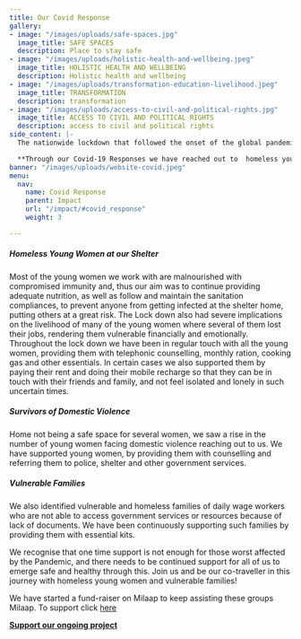 ```yaml
---
title: Our Covid Response
gallery:
- image: "/images/uploads/safe-spaces.jpg"
  image_title: SAFE SPACES
  description: Place to stay safe
- image: "/images/uploads/holistic-health-and-wellbeing.jpeg"
  image_title: HOLISTIC HEALTH AND WELLBEING
  description: Holistic health and wellbeing
- image: "/images/uploads/transformation-education-livelihood.jpeg"
  image_title: TRANSFORMATION
  description: transformation
- image: "/images/uploads/access-to-civil-and-political-rights.jpg"
  image_title: ACCESS TO CIVIL AND POLITICAL RIGHTS
  description: access to civil and political rights
side_content: |-
  The nationwide lockdown that followed the onset of the global pandemic has not been so easy of marginalised and vulnerable sections of society, especially homeless young women that we work with. Our team has been working round the clock during the emergency situation, seeing to it that we reach out to homeless young women and other vulnerable groups to the best of our abilities.

  **Through our Covid-19 Responses we have reached out to  homeless young women and vulnerable families. Our efforts were focussed at providing them with not only monthly ration, but also supporting them to pay their monthly rent, phone top ups, and providing them with counselling and referrals to police and shelter homes.**
banner: "/images/uploads/website-covid.jpeg"
menu:
  nav:
    name: Covid Response
    parent: Impact
    url: "/impact/#covid_response"
    weight: 3

---
```

##### Homeless Young Women at our Shelter
Most of the young women we work with are malnourished with compromised immunity and, thus our aim was to continue providing adequate nutrition, as well as follow and maintain the sanitation compliances, to prevent anyone from getting infected at the shelter home, putting others at a great risk. The Lock down also had severe implications on the livelihood of many of the young women where several of them lost their jobs, rendering them vulnerable financially and emotionally. Throughout the lock down we have been in regular touch with all the young women, providing them with telephonic counselling, monthly ration, cooking gas and other essentials. In certain cases we also supported them by paying their rent and doing their mobile recharge so that they can be in touch with their friends and family, and not feel isolated and lonely in such uncertain times.

##### Survivors of Domestic Violence
Home not being a safe space for several women, we saw a rise in the number of young women facing domestic violence reaching out to us. We have supported young women, by providing them with counselling and referring them to police, shelter and other government services.

##### Vulnerable Families
We also identified vulnerable and homeless families of daily wage workers who are not able to access government services or resources because of lack of documents. We have been continuously supporting such families by providing them with essential kits.

We recognise that one time support is not enough for those worst affected by the Pandemic, and there needs to be continued support for all of us to emerge safe and healthy through this. Join us and be our co-traveller in this journey with homeless young women and vulnerable families!

We have started a fund-raiser on Milaap to keep assisting these groups Milaap. To support click [here](#)

**[Support our ongoing project](/get_involved/donate)**